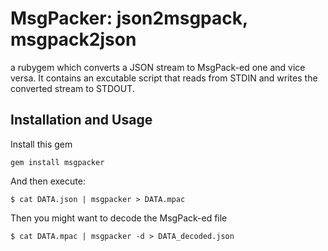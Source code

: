 # MsgPacker: json2msgpack, msgpack2json

a rubygem which converts a JSON stream to MsgPack-ed one and vice versa. 
It contains an excutable script that reads from STDIN and writes the converted stream to STDOUT.

## Installation and Usage

Install this gem

    gem install msgpacker

And then execute:

    $ cat DATA.json | msgpacker > DATA.mpac

Then you might want to decode the MsgPack-ed file

    $ cat DATA.mpac | msgpacker -d > DATA_decoded.json

